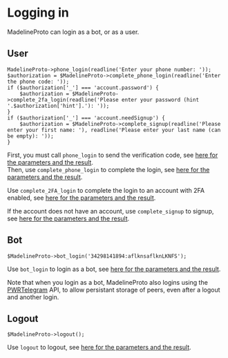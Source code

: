 # Logging in

MadelineProto can login as a bot, or as a user.


## User 

```
MadelineProto->phone_login(readline('Enter your phone number: '));
$authorization = $MadelineProto->complete_phone_login(readline('Enter the phone code: '));
if ($authorization['_'] === 'account.password') {
    $authorization = $MadelineProto->complete_2fa_login(readline('Please enter your password (hint '.$authorization['hint'].'): '));
}
if ($authorization['_'] === 'account.needSignup') {
    $authorization = $MadelineProto->complete_signup(readline('Please enter your first name: '), readline('Please enter your last name (can be empty): '));
}
```

First, you must call `phone_login` to send the verification code, see [here for the parameters and the result](https://daniil.it/MadelineProto/phone_login.html).  
Then, use `complete_phone_login` to complete the login, see [here for the parameters and the result](https://daniil.it/MadelineProto/complete_phone_login.html).  

Use `complete_2FA_login` to complete the login to an account with 2FA enabled, see [here for the parameters and the result](https://daniil.it/MadelineProto/complete_2FA_login.html).    

If the account does not have an account, use `complete_signup` to signup, see [here for the parameters and the result](https://daniil.it/MadelineProto/complete_signup.html).  


## Bot

```
$MadelineProto->bot_login('34298141894:aflknsaflknLKNFS');
```

Use `bot_login` to login as a bot, see [here for the parameters and the result](https://daniil.it/MadelineProto/bot_login.html).  

Note that when you login as a bot, MadelineProto also logins using the [PWRTelegram](https://pwrtelegram.xyz) API, to allow persistant storage of peers, even after a logout and another login.  


## Logout

```
$MadelineProto->logout();
```

Use `logout` to logout, see [here for the parameters and the result](https://daniil.it/MadelineProto/logout.html).  


